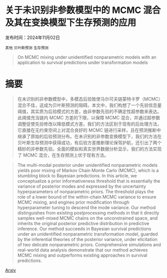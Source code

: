 # 关于未识别非参数模型中的 MCMC 混合及其在变换模型下生存预测的应用

发布时间：2024年11月02日

`其他` `贝叶斯预测` `生存预测`

> On MCMC mixing under unidentified nonparametric models with an application to survival predictions under transformation models

# 摘要

> 在未识别的非参数模型中，多模态后验致使马尔可夫链蒙特卡罗（MCMC）混合不佳，这成为贝叶斯预测的阻碍。本文中，我们构想了一个先验信息量阈值，其实质为后验模式的方差，由非参数先验的不确定性超参数来表达。此阈值充当链内 MCMC 方差的下限，以保障 MCMC 混合，并通过超参数调整促使先验修改以降低模式方差。我们的方法区别于现有的后处理方法，它直接在无约束空间上对混合良好的 MCMC 链进行采样，且在预测推断中继承了原始的后验预测分布。在未识别的非参数变换模型下，我们的方法在贝叶斯生存预测中获得成功，有后验方差推断理论保驾护航，还引出了两个精妙的非参数先验。全面的模拟和真实世界数据分析显示，我们的方法实现了 MCMC 混合，在生存预测上优于现有方法。

> The multi-modal posterior under unidentified nonparametric models yields poor mixing of Markov Chain Monte Carlo (MCMC), which is a stumbling block to Bayesian predictions. In this article, we conceptualize a prior informativeness threshold that is essentially the variance of posterior modes and expressed by the uncertainty hyperparameters of nonparametric priors. The threshold plays the role of a lower bound of the within-chain MCMC variance to ensure MCMC mixing, and engines prior modification through hyperparameter tuning to descend the mode variance. Our method distinguishes from existing postprocessing methods in that it directly samples well-mixed MCMC chains on the unconstrained space, and inherits the original posterior predictive distribution in predictive inference. Our method succeeds in Bayesian survival predictions under an unidentified nonparametric transformation model, guarded by the inferential theories of the posterior variance, under elicitation of two delicate nonparametric priors. Comprehensive simulations and real-world data analysis demonstrate that our method achieves MCMC mixing and outperforms existing approaches in survival predictions.

[Arxiv](https://arxiv.org/abs/2411.01382)
